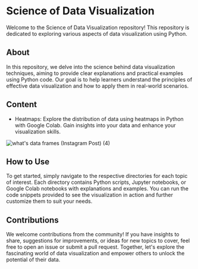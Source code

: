# Science of Data Visualization
Welcome to the Science of Data Visualization repository! This repository is dedicated to exploring various aspects of data visualization using Python.

## About
In this repository, we delve into the science behind data visualization techniques, aiming to provide clear explanations and practical examples using Python code. Our goal is to help learners understand the principles of effective data visualization and how to apply them in real-world scenarios.

## Content
- Heatmaps: Explore the distribution of data using heatmaps in Python with Google Colab. Gain insights into your data and enhance your visualization skills.
  
 ![what's data frames (Instagram Post) (4)](https://github.com/ImeshaDilshani/Science-of-Data-Visualization/assets/93858302/2578682a-ca39-4af8-a6c3-021bb3c6c1bb)


## How to Use
To get started, simply navigate to the respective directories for each topic of interest. Each directory contains Python scripts, Jupyter notebooks, or Google Colab notebooks with explanations and examples. You can run the code snippets provided to see the visualization in action and further customize them to suit your needs.

## Contributions
We welcome contributions from the community! If you have insights to share, suggestions for improvements, or ideas for new topics to cover, feel free to open an issue or submit a pull request. Together, let's explore the fascinating world of data visualization and empower others to unlock the potential of their data.
